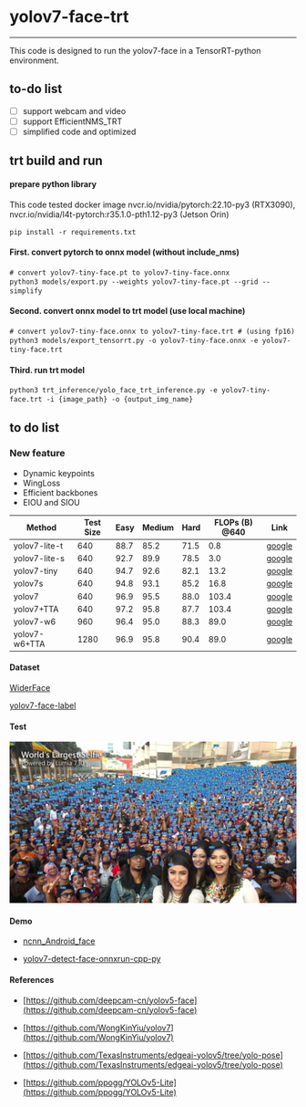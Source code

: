 # yolov7-face-trt
***
This code is designed to run the yolov7-face in a TensorRT-python environment.

## to-do list

- [ ] support webcam and video
- [ ] support EfficientNMS_TRT
- [ ] simplified code and optimized

## trt build and run

#### prepare python library
This code tested docker image nvcr.io/nvidia/pytorch:22.10-py3 (RTX3090), nvcr.io/nvidia/l4t-pytorch:r35.1.0-pth1.12-py3 (Jetson Orin)
```
pip install -r requirements.txt
```


#### First. convert pytorch to onnx model (without include_nms)
```
# convert yolov7-tiny-face.pt to yolov7-tiny-face.onnx
python3 models/export.py --weights yolov7-tiny-face.pt --grid --simplify
```
#### Second. convert onnx model to trt model (use local machine)
```
# convert yolov7-tiny-face.onnx to yolov7-tiny-face.trt # (using fp16)
python3 models/export_tensorrt.py -o yolov7-tiny-face.onnx -e yolov7-tiny-face.trt 
```
#### Third. run trt model
```
python3 trt_inference/yolo_face_trt_inference.py -e yolov7-tiny-face.trt -i {image_path} -o {output_img_name}
```

## to do list


### New feature

* Dynamic keypoints
* WingLoss
* Efficient backbones
* EIOU and SIOU



| Method           |  Test Size | Easy  | Medium | Hard  | FLOPs (B) @640 | Link  |
| -----------------| ---------- | ----- | ------ | ----- | -------------- | ----- |
| yolov7-lite-t    | 640        | 88.7  | 85.2   | 71.5  |  0.8           | [google](https://drive.google.com/file/d/1HNXd9EdS-BJ4dk7t1xJDFfr1JIHjd5yb/view?usp=sharing) |
| yolov7-lite-s    | 640        | 92.7  | 89.9   | 78.5  |  3.0           | [google](https://drive.google.com/file/d/1MIC5vD4zqRLF_uEZHzjW_f-G3TsfaOAf/view?usp=sharing) |
| yolov7-tiny      | 640        | 94.7  | 92.6   | 82.1  |  13.2          | [google](https://drive.google.com/file/d/1Mona-I4PclJr5mjX1qb8dgDeMpYyBcwM/view?usp=sharing) |
| yolov7s          | 640        | 94.8  | 93.1   | 85.2  |  16.8          | [google](https://drive.google.com/file/d/1_ZjnNF_JKHVlq41EgEqMoGE2TtQ3SYmZ/view?usp=sharing) |
| yolov7           | 640        | 96.9  | 95.5   | 88.0  |  103.4         | [google](https://drive.google.com/file/d/1oIaGXFd4goyBvB1mYDK24GLof53H9ZYo/view?usp=sharing) |
| yolov7+TTA       | 640        | 97.2  | 95.8   | 87.7  |  103.4         | [google](https://drive.google.com/file/d/1oIaGXFd4goyBvB1mYDK24GLof53H9ZYo/view?usp=sharing) |
| yolov7-w6        | 960        | 96.4  | 95.0   | 88.3  |  89.0          | [google](https://drive.google.com/file/d/1U_kH7Xa_9-2RK2hnyvsyMLKdYB0h4MJS/view?usp=sharing) |
| yolov7-w6+TTA    | 1280       | 96.9  | 95.8   | 90.4  |  89.0          | [google](https://drive.google.com/file/d/1U_kH7Xa_9-2RK2hnyvsyMLKdYB0h4MJS/view?usp=sharing) |



#### Dataset

[WiderFace](http://shuoyang1213.me/WIDERFACE/)

[yolov7-face-label](https://drive.google.com/file/d/1FsZ0ACah386yUufi0E_PVsRW_0VtZ1bd/view?usp=sharing)

#### Test

![](data/images/result.jpg)


#### Demo

* [ncnn_Android_face](https://github.com/FeiGeChuanShu/ncnn_Android_face)

* [yolov7-detect-face-onnxrun-cpp-py](https://github.com/hpc203/yolov7-detect-face-onnxrun-cpp-py)

#### References

* [https://github.com/deepcam-cn/yolov5-face](https://github.com/deepcam-cn/yolov5-face)

* [https://github.com/WongKinYiu/yolov7](https://github.com/WongKinYiu/yolov7)

* [https://github.com/TexasInstruments/edgeai-yolov5/tree/yolo-pose](https://github.com/TexasInstruments/edgeai-yolov5/tree/yolo-pose)

* [https://github.com/ppogg/YOLOv5-Lite](https://github.com/ppogg/YOLOv5-Lite)
